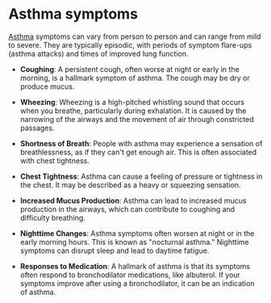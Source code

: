 <!--
source: gpt-3 + jph editing
tags: symptoms
-->

# Asthma symptoms

[Asthma](../asthma/) symptoms can vary from person to person and can range from mild to severe. They are typically episodic, with periods of symptom flare-ups (asthma attacks) and times of improved lung function.

* **Coughing**: A persistent cough, often worse at night or early in the morning, is a hallmark symptom of asthma. The cough may be dry or produce mucus.

* **Wheezing**: Wheezing is a high-pitched whistling sound that occurs when you breathe, particularly during exhalation. It is caused by the narrowing of the airways and the movement of air through constricted passages.

* **Shortness of Breath**: People with asthma may experience a sensation of breathlessness, as if they can't get enough air. This is often associated with chest tightness.

* **Chest Tightness**: Asthma can cause a feeling of pressure or tightness in the chest. It may be described as a heavy or squeezing sensation.

* **Increased Mucus Production**: Asthma can lead to increased mucus production in the airways, which can contribute to coughing and difficulty breathing.

* **Nighttime Changes**: Asthma symptoms often worsen at night or in the early morning hours. This is known as "nocturnal asthma." Nighttime symptoms can disrupt sleep and lead to daytime fatigue.

* **Responses to Medication**: A hallmark of asthma is that its symptoms often respond to bronchodilator medications, like albuterol. If your symptoms improve after using a bronchodilator, it can be an indication of asthma.

